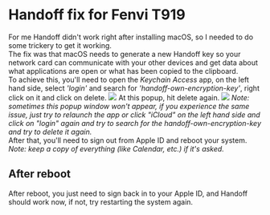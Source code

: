 # Handoff fix for Fenvi T919
For me Handoff didn't work right after installing macOS, so I needed to do some trickery to get it working. <br>
The fix was that macOS needs to generate a new Handoff key so your network card can communicate with your other devices and get data about what applications are open or what has been copied to the clipboard. <br>
To achieve this, you'll need to open the <i>Keychain Access</i> app, on the left hand side, select <i>'login'</i> and search for <i>'handoff-own-encryption-key'</i>, right click on it and click on delete.
![](https://media.discordapp.net/attachments/415562092138070018/1216533984000082071/Screenshot_2024-03-11_at_AM_12.50.30.png?ex=6600bc8f&is=65ee478f&hm=d4b97f74ec7b516e4c5f22041bde9655e92800dcf0fd3bf431c58d79080ed8be&=&format=webp&quality=lossless)
At this popup, hit delete again.
![](https://media.discordapp.net/attachments/415562092138070018/1216534403702853672/Screenshot_2024-03-11_at_AM_12.52.57.png?ex=6600bcf3&is=65ee47f3&hm=482a081d1ee098f81279422195024331f09eee20ba7b198d42be4d441c2c35d1&=&format=webp&quality=lossless)
<i>Note: sometimes this popup window won't appear, if you experience the same issue, just try to relaunch the app or click "iCloud" on the left hand side and click on "login" again and try to search for the handoff-own-encryption-key and try to delete it again.</i><br>
After that, you'll need to sign out from Apple ID and reboot your system. <br> <i>Note: keep a copy of everything (like Calendar, etc.) if it's asked.</i><br>
## After reboot
After reboot, you just need to sign back in to your Apple ID, and Handoff should work now, if not, try restarting the system again.
